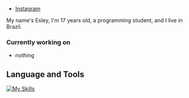- [Instagram](https://www.instagram.com/esley9k)

My name's Esley, I'm 17 years old, a programming student, and I live in Brazil.

### Currently working on
- nothing

## Language and Tools

[![My Skills](https://skillicons.dev/icons?i=typescript,javascript,nodejs,express,prisma,mongodb,html,css,next,react,tailwind,figma,discord,vscode,photoshop)](https://instagram.com/esley9k)
